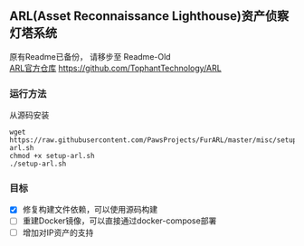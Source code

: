 ## ARL(Asset Reconnaissance Lighthouse)资产侦察灯塔系统
原有Readme已备份， 请移步至 Readme-Old <br>
[ARL官方仓库](https://github.com/TophantTechnology/ARL) https://github.com/TophantTechnology/ARL

### 运行方法
从源码安装
```
wget https://raw.githubusercontent.com/PawsProjects/FurARL/master/misc/setup-arl.sh
chmod +x setup-arl.sh
./setup-arl.sh
```
### 目标
-[x] 修复构建文件依赖，可以使用源码构建
-[ ] 重建Docker镜像，可以直接通过docker-compose部署
-[ ] 增加对IP资产的支持

